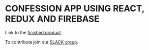 # CONFESSION APP USING REACT, REDUX AND FIREBASE

Link to the [finished product](https://conphession.netlify.app/).

To contribute join our [SLACK group](https://join.slack.com/t/confessions-talk/shared_invite/zt-y5rcmvd1-LuE8~NligOm1WKELGlNlKQ).
